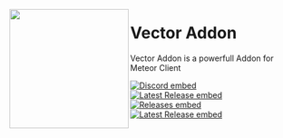 
<img align="left" style="float:left" src="https://raw.githubusercontent.com/cally72jhb/cally72jhb/main/assets/icon.png" width="210px" height="210px"><h1>Vector Addon</h1>

Vector Addon is a powerfull Addon for Meteor Client

[![Discord embed](https://img.shields.io/discord/863813920892518461.svg?style=flat-square&label=Discord&colorA=606060&colorB=7289DA)](https://discord.gg/A3nYgbKeXR)<br>
[![Latest Release embed](https://badgen.net/github/release/cally72jhb/vector-addon?style=flat-square&label=Latest+Release&color=158FCC)](https://github.com/cally72jhb/vector-addon/releases)<br>
[![Releases embed](https://badgen.net/github/releases/cally72jhb/vector-addon?style=flat-square&label=Releases&color=158FCC)](https://github.com/cally72jhb/vector-addon/releases)<br>
[![Latest Release embed](https://img.shields.io/website.svg?style=flat-square&label=Website&down_color=DB4A39&down_message=down&up_color=98ca00&up_message=up&url=https%3A%2F%2Fcally72jhb.github.io%2Fwebsite)](https://cally72jhb.github.io/website)<br>

